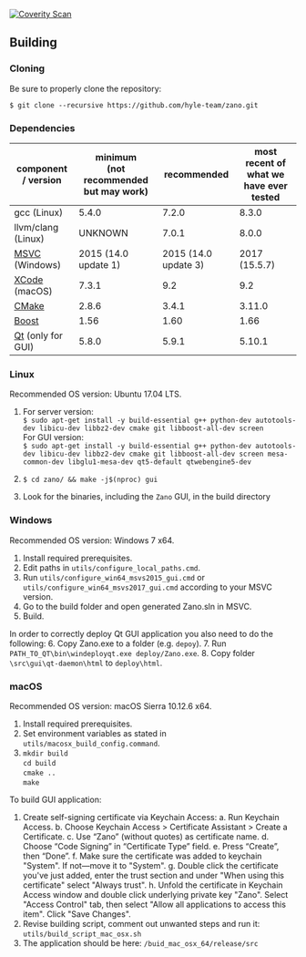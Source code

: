 
[![Coverity Scan](https://scan.coverity.com/projects/18767/badge.svg)](https://scan.coverity.com/projects/zanoproject)

Building
--------

### Cloning

Be sure to properly clone the repository:

`$ git clone --recursive https://github.com/hyle-team/zano.git`

### Dependencies
| component / version | minimum <br>(not recommended but may work) | recommended | most recent of what we have ever tested |
|--|--|--|--|
| gcc (Linux) | 5.4.0 | 7.2.0 | 8.3.0 |
| llvm/clang (Linux) | UNKNOWN | 7.0.1 | 8.0.0 |
| [MSVC](https://visualstudio.microsoft.com/downloads/) (Windows) | 2015 (14.0 update 1) | 2015 (14.0 update 3) | 2017 (15.5.7) |
| [XCode](https://developer.apple.com/downloads/) (macOS) | 7.3.1 | 9.2 | 9.2 |
| [CMake](https://cmake.org/download/) | 2.8.6 | 3.4.1 | 3.11.0 |
| [Boost](https://www.boost.org/users/download/) | 1.56 | 1.60 | 1.66 |
| [Qt](https://download.qt.io/archive/qt/) (only for GUI) | 5.8.0 | 5.9.1 | 5.10.1 |

### Linux

Recommended OS version: Ubuntu 17.04 LTS.

1. For server version: \
`$ sudo apt-get install -y build-essential g++ python-dev autotools-dev libicu-dev libbz2-dev cmake git libboost-all-dev screen`\
For GUI version:\
`$ sudo apt-get install -y build-essential g++ python-dev autotools-dev libicu-dev libbz2-dev cmake git libboost-all-dev screen mesa-common-dev libglu1-mesa-dev qt5-default qtwebengine5-dev`

2. `$ cd zano/ && make -j$(nproc) gui`
3. Look for the binaries, including the `Zano` GUI, in the build directory

### Windows
Recommended OS version: Windows 7 x64.
1. Install required prerequisites.
2. Edit paths in `utils/configure_local_paths.cmd`.
3. Run `utils/configure_win64_msvs2015_gui.cmd` or `utils/configure_win64_msvs2017_gui.cmd` according to your MSVC version.
4. Go to the build folder and open generated Zano.sln in MSVC.
5. Build.

In order to correctly deploy Qt GUI application you also need to do the following:
6. Copy Zano.exe to a folder (e.g. `depoy`). 
7. Run  `PATH_TO_QT\bin\windeployqt.exe deploy/Zano.exe`.
8. Copy folder `\src\gui\qt-daemon\html` to `deploy\html`.

### macOS
Recommended OS version: macOS Sierra 10.12.6 x64.
1. Install required prerequisites.
2. Set environment variables as stated in `utils/macosx_build_config.command`.
3.  `mkdir build` <br> `cd build` <br> `cmake ..` <br> `make`

To build GUI application:

1. Create self-signing certificate via Keychain Access:
    a. Run Keychain Access.
    b. Choose Keychain Access > Certificate Assistant > Create a Certificate.
    c. Use “Zano” (without quotes) as certificate name.
    d. Choose “Code Signing” in “Certificate Type” field.
    e. Press “Create”, then “Done”.
    f. Make sure the certificate was added to keychain "System". If not—move it to "System".
    g. Double click the certificate you've just added, enter the trust section and under "When using this certificate" select "Always trust".
    h. Unfold the certificate in Keychain Access window and double click underlying private key "Zano". Select "Access Control" tab, then select "Allow all applications to access this item". Click "Save Changes".
2. Revise building script, comment out unwanted steps and run it:  `utils/build_script_mac_osx.sh`
3. The application should be here: `/buid_mac_osx_64/release/src`
